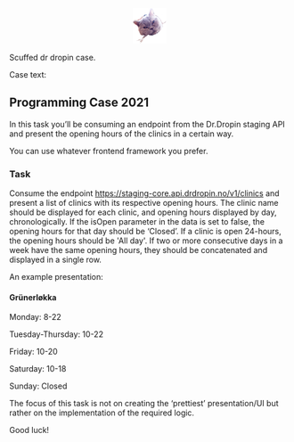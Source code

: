 <p align="center">
  <a href="https://github.com/brehen/scuffed-drdropin/blob/main/static/gatsby.png">
    <img alt="Gatsby" src="https://github.com/brehen/scuffed-drdropin/blob/main/static/gatsby.png" width="60" />
  </a>
</p>

Scuffed dr dropin case.

Case text:

## Programming Case 2021

In this task you’ll be consuming an endpoint from the Dr.Dropin staging API and present the opening hours of the clinics in a certain way.

You can use whatever frontend framework you prefer.

### Task

Consume the endpoint https://staging-core.api.drdropin.no/v1/clinics and present a list of clinics with its respective opening hours. The clinic name should be displayed for each clinic, and opening hours displayed by day, chronologically. If the isOpen parameter in the data is set to false, the opening hours for that day should be ‘Closed’. If a clinic is open 24-hours, the opening hours should be 'All day'. If two or more consecutive days in a week have the same opening hours, they should be concatenated and displayed in a single row.

An example presentation:

#### Grünerløkka

Monday: 8-22

Tuesday-Thursday: 10-22

Friday: 10-20

Saturday: 10-18

Sunday: Closed

The focus of this task is not on creating the ‘prettiest’ presentation/UI but rather on the implementation of the required logic.

Good luck!
